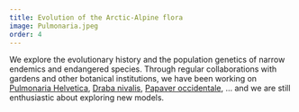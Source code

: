 ```yaml
---
title: Evolution of the Arctic-Alpine flora
image: Pulmonaria.jpeg
order: 4
---
```


We explore the evolutionary history and the population genetics of narrow endemics and endangered species. Through regular collaborations with gardens and other botanical institutions, we have been working on [Pulmonaria Helvetica](https://doi.org/10.1093/aob/mcaa145), [Draba nivalis](https://doi.org/10.1111/1755-0998.13280), [Papaver occidentale](https://doi.org/10.1007/s00035-020-00238-3), … and we are still enthusiastic about exploring new models.